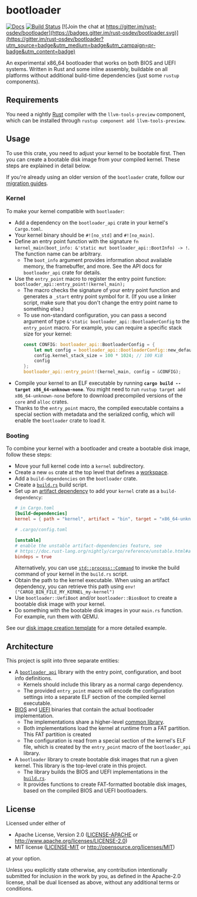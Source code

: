 # bootloader

[![Docs](https://docs.rs/bootloader/badge.svg)](https://docs.rs/bootloader)
[![Build Status](https://github.com/rust-osdev/bootloader/actions/workflows/build.yml/badge.svg)](https://github.com/rust-osdev/bootloader/actions/workflows/build.yml)
[![Join the chat at https://gitter.im/rust-osdev/bootloader](https://badges.gitter.im/rust-osdev/bootloader.svg)](https://gitter.im/rust-osdev/bootloader?utm_source=badge&utm_medium=badge&utm_campaign=pr-badge&utm_content=badge)

An experimental x86_64 bootloader that works on both BIOS and UEFI systems. Written in Rust and some inline assembly, buildable on all platforms without additional build-time dependencies (just some `rustup` components).

## Requirements

You need a nightly [Rust](https://www.rust-lang.org) compiler with the `llvm-tools-preview` component, which can be installed through `rustup component add llvm-tools-preview`.

## Usage

To use this crate, you need to adjust your kernel to be bootable first. Then you can create a bootable disk image from your compiled kernel. These steps are explained in detail below.

If you're already using an older version of the `bootloader` crate, follow our [migration guides](doc/migration).

### Kernel

To make your kernel compatible with `bootloader`:

- Add a dependency on the `bootloader_api` crate in your kernel's `Cargo.toml`.
- Your kernel binary should be `#![no_std]` and `#![no_main]`.
- Define an entry point function with the signature `fn kernel_main(boot_info: &'static mut bootloader_api::BootInfo) -> !`. The function name can be arbitrary.
  - The `boot_info` argument provides information about available memory, the framebuffer, and more. See the API docs for `bootloader_api` crate for details.
- Use the `entry_point` macro to register the entry point function: `bootloader_api::entry_point!(kernel_main);`
  - The macro checks the signature of your entry point function and generates a `_start` entry point symbol for it. (If you use a linker script, make sure that you don't change the entry point name to something else.)
  - To use non-standard configuration, you can pass a second argument of type `&'static bootloader_api::BootloaderConfig` to the `entry_point` macro. For example, you can require a specific stack size for your kernel:
    ```rust
    const CONFIG: bootloader_api::BootloaderConfig = {
        let mut config = bootloader_api::BootloaderConfig::new_default();
        config.kernel_stack_size = 100 * 1024; // 100 KiB
        config
    };
    bootloader_api::entry_point!(kernel_main, config = &CONFIG);
    ```
- Compile your kernel to an ELF executable by running **`cargo build --target x86_64-unknown-none`**. You might need to run `rustup target add x86_64-unknown-none` before to download precompiled versions of the `core` and `alloc` crates.
- Thanks to the `entry_point` macro, the compiled executable contains a special section with metadata and the serialized config, which will enable the `bootloader` crate to load it.

### Booting

To combine your kernel with a bootloader and create a bootable disk image, follow these steps:

- Move your full kernel code into a `kernel` subdirectory.
- Create a new `os` crate at the top level that defines a [workspace](https://doc.rust-lang.org/cargo/reference/workspaces.html).
- Add a `build-dependencies` on the `bootloader` crate.
- Create a [`build.rs`](https://doc.rust-lang.org/cargo/reference/build-scripts.html) build script.
- Set up an [artifact dependency](https://doc.rust-lang.org/nightly/cargo/reference/unstable.html#artifact-dependencies) to add your `kernel` crate as a `build-dependency`:
  ```toml
  # in Cargo.toml
  [build-dependencies]
  kernel = { path = "kernel", artifact = "bin", target = "x86_64-unknown-none" }
  ```
  ```toml
  # .cargo/config.toml

  [unstable]
  # enable the unstable artifact-dependencies feature, see
  # https://doc.rust-lang.org/nightly/cargo/reference/unstable.html#artifact-dependencies
  bindeps = true
  ```
  Alternatively, you can use [`std::process::Command`](https://doc.rust-lang.org/stable/std/process/struct.Command.html) to invoke the build command of your kernel in the `build.rs` script. 
- Obtain the path to the kernel executable. When using an artifact dependency, you can retrieve this path using `env!("CARGO_BIN_FILE_MY_KERNEL_my-kernel")`
- Use `bootloader::UefiBoot` and/or `bootloader::BiosBoot` to create a bootable disk image with your kernel.
- Do something with the bootable disk images in your `main.rs` function. For example, run them with QEMU.

See our [disk image creation template](doc/create-disk-image.md) for a more detailed example.

## Architecture

This project is split into three separate entities:

- A [`bootloader_api`](./api) library with the entry point, configuration, and boot info definitions.
  - Kernels should include this library as a normal cargo dependency.
  - The provided `entry_point` macro will encode the configuration settings into a separate ELF section of the compiled kernel executable.
- [BIOS](./bios) and [UEFI](./uefi) binaries that contain the actual bootloader implementation.
  - The implementations share a higher-level [common library](./common).
  - Both implementations load the kernel at runtime from a FAT partition. This FAT partition is created
  - The configuration is read from a special section of the kernel's ELF file, which is created by the `entry_point` macro of the `bootloader_api` library.
- A `bootloader` library to create bootable disk images that run a given kernel. This library is the top-level crate in this project.
  - The library builds the BIOS and UEFI implementations in the [`build.rs`](./build.rs).
  - It provides functions to create FAT-formatted bootable disk images, based on the compiled BIOS and UEFI bootloaders.

## License

Licensed under either of

- Apache License, Version 2.0 ([LICENSE-APACHE](LICENSE-APACHE) or
  http://www.apache.org/licenses/LICENSE-2.0)
- MIT license ([LICENSE-MIT](LICENSE-MIT) or http://opensource.org/licenses/MIT)

at your option.

Unless you explicitly state otherwise, any contribution intentionally submitted for inclusion in the work by you, as defined in the Apache-2.0 license, shall be dual licensed as above, without any additional terms or conditions.
